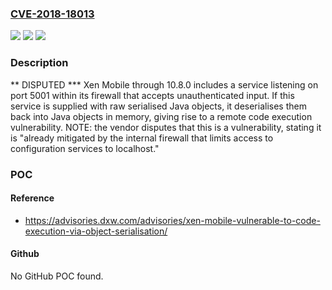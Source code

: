 ### [CVE-2018-18013](https://cve.mitre.org/cgi-bin/cvename.cgi?name=CVE-2018-18013)
![](https://img.shields.io/static/v1?label=Product&message=n%2Fa&color=blue)
![](https://img.shields.io/static/v1?label=Version&message=n%2Fa&color=blue)
![](https://img.shields.io/static/v1?label=Vulnerability&message=n%2Fa&color=brighgreen)

### Description

** DISPUTED *** Xen Mobile through 10.8.0 includes a service listening on port 5001 within its firewall that accepts unauthenticated input. If this service is supplied with raw serialised Java objects, it deserialises them back into Java objects in memory, giving rise to a remote code execution vulnerability.  NOTE: the vendor disputes that this is a vulnerability, stating it is "already mitigated by the internal firewall that limits access to configuration services to localhost."

### POC

#### Reference
- https://advisories.dxw.com/advisories/xen-mobile-vulnerable-to-code-execution-via-object-serialisation/

#### Github
No GitHub POC found.

